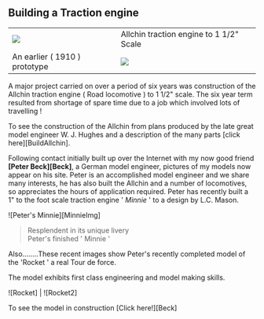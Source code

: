 ## Building a Traction engine

<div align="center" class="image-table">
	<table>
		<tr>
			<td class="col2">
				<a href="buildallchin">
					<img src="/jgdr20/assets/jmm/afinishedallchin.jpg">
				</a>
			</td>
			<td class="col2">
				Allchin traction engine to 1 1/2" Scale
			</td>
		</tr>
		<tr>
			<td>
				An earlier ( 1910 ) prototype
			</td>
			<td>
				<img src="/jgdr20/assets/jmm/earlierfullsize.jpg">
			</td>
		</tr>
	</table>
</div>

A major project carried on over a period of six years was construction of the Allchin traction engine ( Road locomotive ) to 1 1/2" scale.
The six year term resulted from shortage of spare time due to a job which involved lots of travelling !

To see the construction of the Allchin from plans produced by the late great model engineer W. J. Hughes and a description of the many parts [click here][BuildAllchin].

Following contact initially built up over the Internet with my now good friend **[Peter Beck][Beck]**, a German model engineer, pictures of my models now appear on his site.
Peter is an accomplished model engineer and we share many interests, he has also built the Allchin and a number of locomotives, so appreciates the hours of application required.
Peter has recently built a 1" to the foot scale traction engine ' *Minnie* ' to a design by L.C. Mason.

![Peter's Minnie][MinnieImg]
> Resplendent in its unique livery  
> Peter's finished ' Minnie '

Also........These recent images show Peter's recently completed model of the 'Rocket ' a real Tour de force.

The model exhibits first class engineering and model making skills.

![Rocket] | ![Rocket2]

To see the model in construction [Click here!][Beck]